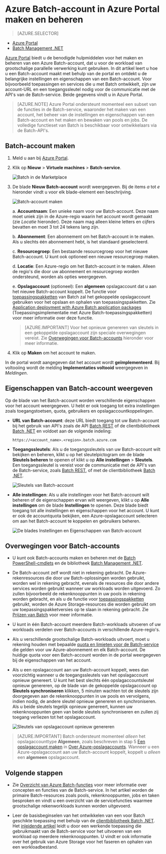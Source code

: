 <properties
    pageTitle="Azure Batch-account maken | Microsoft Azure"
    description="Informatie over het maken van een Azure Batch-account in Azure Portal voor het uitvoeren van grootschalige parallelle workloads in de cloud"
    services="batch"
    documentationCenter=""
    authors="mmacy"
    manager="timlt"
    editor=""/>

<tags
    ms.service="batch"
    ms.workload="big-compute"
    ms.tgt_pltfrm="na"
    ms.devlang="na"
    ms.topic="get-started-article"
    ms.date="06/01/2016"
    ms.author="marsma"/>

# Azure Batch-account in Azure Portal maken en beheren

> [AZURE.SELECTOR]
- [Azure Portal](batch-account-create-portal.md)
- [Batch Management .NET](batch-management-dotnet.md)

[Azure Portal][azure_portal] biedt u de benodigde hulpmiddelen voor het maken en beheren van een Azure Batch-account, dat u voor de workload van grootschalige parallelle verwerking kunt gebruiken. In dit artikel leert u hoe u een Batch-account maakt met behulp van de portal en ontdekt u de belangrijke instellingen en eigenschappen van een Batch-account. Voor bijvoorbeeld toepassingen en services die u met Batch ontwikkelt, zijn uw account-URL en een toegangssleutel nodig voor de communicatie met de API's van de Batch-service. Beide gegevens vindt u in Azure Portal.

>[AZURE.NOTE] Azure Portal ondersteunt momenteel een subset van de functies in de Batch-service, waaronder het maken van een account, het beheer van de instellingen en eigenschappen van een Batch-account en het maken en bewaken van pools en jobs. De volledige functieset van Batch is beschikbaar voor ontwikkelaars via de Batch-API's.

## Batch-account maken

1. Meld u aan bij [Azure Portal][azure_portal].

2. Klik op **Nieuw** > **Virtuele machines** > **Batch-service**.

    ![Batch in de Marketplace][marketplace_portal]

3. De blade **Nieuw Batch-account** wordt weergegeven. Bij de items *a* tot *e* hieronder vindt u voor elk blade-element een beschrijving.

    ![Batch-account maken][account_portal]

    a. **Accountnaam**: Een unieke naam voor uw Batch-account. Deze naam moet uniek zijn in de Azure-regio waarin het account wordt gemaakt (zie *Locatie* hieronder). Deze naam mag alleen kleine letters en cijfers bevatten en moet 3 tot 24 tekens lang zijn.

    b. **Abonnement**: Een abonnement om het Batch-account in te maken. Als u slechts één abonnement hebt, is het standaard geselecteerd.

    c. **Resourcegroep**: Een bestaande resourcegroep voor het nieuwe Batch-account. U kunt ook optioneel een nieuwe resourcegroep maken.

    d. **Locatie**: Een Azure-regio om het Batch-account in te maken. Alleen de regio's die door uw abonnement en resourcegroep worden ondersteund, worden als opties weergegeven.

    e. **Opslagaccount** (optioneel): Een **algemeen** opslagaccount dat u aan het nieuwe Batch-account koppelt. De functie voor [toepassingspakketten](batch-application-packages.md) van Batch zal het gekoppelde opslagaccount gebruiken voor het opslaan en ophalen van toepassingspakketten. Zie [Application deployment with Azure Batch application packages](batch-application-packages.md) (Toepassingsimplementatie met Azure Batch-toepassingspakketten) voor meer informatie over deze functie.

     > [AZURE.IMPORTANT] Voor het opnieuw genereren van sleutels in een gekoppelde opslagaccount zijn speciale overwegingen vereist. Zie [Overwegingen voor Batch-accounts](#considerations-for-batch-accounts) hieronder voor meer informatie.

4. Klik op **Maken** om het account te maken.

  In de portal wordt aangegeven dat het account wordt **geïmplementeerd**. Bij voltooiing wordt de melding **Implementaties voltooid** weergegeven in *Meldingen*.

## Eigenschappen van Batch-account weergeven

Op de blade van het Batch-account worden verschillende eigenschappen voor het account weergegeven. U hebt er ook toegang tot extra instellingen zoals toegangstoetsen, quota, gebruikers en opslagaccountkoppelingen.

* **URL van Batch-account**: deze URL biedt toegang tot uw Batch-account bij het gebruik van API's zoals de API [Batch REST][api_rest] of de clientbibliotheek [Batch .NET][api_net] en voldoet aan de volgende indeling:

    `https://<account_name>.<region>.batch.azure.com`

* **Toegangssleutels**: Als u de toegangssleutels van uw Batch-account wilt bekijken en beheren, klikt u op het sleutelpictogram om de blade **Sleutels beheren** te openen of klikt u op **Alle instellingen** > **Sleutels**. Een toegangssleutel is vereist voor de communicatie met de API's van de Batch-service, zoals [Batch REST][api_rest], of met de clientbibliotheek [Batch .NET][api_net].

    ![Sleutels van Batch-account][account_keys]

* **Alle instellingen**: Als u alle instellingen voor het Batch-account wilt beheren of de eigenschappen ervan wilt weergeven, klikt u op **Alle instellingen** om de blade **Instellingen** te openen. Deze blade biedt toegang tot alle instellingen en eigenschappen voor het account. U kunt er ook de accountquota bekijken, een Azure-opslagaccount selecteren om aan het Batch-account te koppelen en gebruikers beheren.

    ![De blades Instellingen en Eigenschappen van Batch-account][5]

## Overwegingen voor Batch-accounts

* U kunt ook Batch-accounts maken en beheren met de [Batch PowerShell-cmdlets](batch-powershell-cmdlets-get-started.md) en de bibliotheek [Batch Management .NET](batch-management-dotnet.md).

* De Batch-account zelf wordt niet in rekening gebracht. De Azure-rekenresources die door uw Batch-oplossingen worden gebruikt, worden wel in rekening gebracht, evenals de resources die door andere services worden gebruikt wanneer uw workloads worden uitgevoerd. Zo zullen bijvoorbeeld de rekenknooppunten in uw pools in rekening worden gebracht, en als u de functie voor [toepassingspakketten](batch-application-packages.md) gebruikt, worden de Azure Storage-resources die worden gebruikt om uw toepassingspakketversies op te slaan in rekening gebracht. Zie [Prijzen van Batch][batch_pricing] voor meer informatie.

* U kunt in één Batch-account meerdere Batch-workloads uitvoeren of uw workloads verdelen over Batch-accounts in verschillende Azure-regio's.

* Als u verschillende grootschalige Batch-workloads uitvoert, moet u rekening houden met bepaalde [quota en limieten voor de Batch-service](batch-quota-limit.md) die gelden voor uw Azure-abonnement en elk Batch-account. De huidige quota voor een Batch-account worden in de portal weergegeven bij de eigenschappen van het account.

* Als u een opslagaccount aan uw Batch-account koppelt, wees dan voorzichtig wanneer u de toegangssleutels van het opslagaccount opnieuw genereert. U kunt het best slechts één opslagaccountsleutel opnieuw genereren, op de blade van de gekoppelde opslagaccount op **Sleutels synchroniseren** klikken, 5 minuten wachten tot de sleutels zijn doorgegeven aan de rekenknooppunten in uw pools en vervolgens, indien nodig, de andere sleutel opnieuw genereren en synchroniseren. Als u beide sleutels tegelijk opnieuw genereert, kunnen uw rekenknooppunten geen van beide sleutels synchroniseren en zullen zij toegang verliezen tot het opslagaccount.

  ![Sleutels van opslagaccount opnieuw genereren][4]

> [AZURE.IMPORTANT] Batch ondersteunt momenteel *alleen* het opslagaccounttype **Algemeen**, zoals beschreven in stap 5 [Een opslagaccount maken](../storage/storage-create-storage-account.md#create-a-storage-account) in [Over Azure-opslagaccounts](../storage/storage-create-storage-account.md). Wanneer u een Azure-opslagaccount aan uw Batch-account koppelt, koppelt u *alleen* een **algemeen** opslagaccount.

## Volgende stappen

* Zie [Overzicht van Azure Batch-functies](batch-api-basics.md) voor meer informatie over concepten en functies van de Batch-service. In het artikel worden de primaire Batch-resources zoals pools, rekenknooppunten, jobs en taken besproken en vindt u een overzicht van de servicefuncties waarmee grootschalige rekenworkloads kunnen worden uitgevoerd.

* Leer de basisbeginselen van het ontwikkelen van een voor Batch geschikte toepassing met behulp van de [clientbibliotheek Batch .NET](batch-dotnet-get-started.md). Het [inleidende artikel](batch-dotnet-get-started.md) leidt u door een werkende toepassing die gebruikmaakt van de Batch-service voor het uitvoeren van een workload op meerdere rekenknooppunten. U vindt er ook informatie over het gebruik van Azure Storage voor het faseren en ophalen van een workloadbestand.

[api_net]: https://msdn.microsoft.com/library/azure/mt348682.aspx
[api_rest]: https://msdn.microsoft.com/library/azure/Dn820158.aspx

[azure_portal]: https://portal.azure.com
[batch_pricing]: https://azure.microsoft.com/pricing/details/batch/

[4]: ./media/batch-account-create-portal/batch_acct_04.png "Sleutels van opslagaccount opnieuw genereren"
[5]: ./media/batch-account-create-portal/batch_acct_05.png "De blades Instellingen en Eigenschappen van Batch-account"
[marketplace_portal]: ./media/batch-account-create-portal/marketplace_batch.PNG
[account_portal]: ./media/batch-account-create-portal/batch_acct_portal.png
[account_keys]: ./media/batch-account-create-portal/account_keys.PNG



<!--HONumber=Jun16_HO2-->



